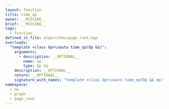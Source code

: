 ```yaml
---
layout: function
title: time_op
owner: __MISSING__
brief: __MISSING__
tags:
  - function
defined_in_file: algorithms/page_rank.hpp
overloads:
  "template <class Op>\nauto time_op(Op &&)":
    arguments:
      - description: __OPTIONAL__
        name: op
        type: Op &&
    description: __OPTIONAL__
    return: __OPTIONAL__
    signature_with_names: "template <class Op>\nauto time_op(Op && op)"
namespace:
  - nw
  - graph
  - page_rank
---
```

